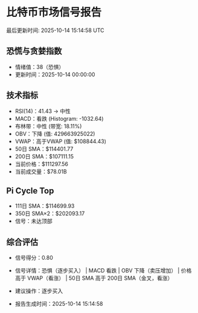 # 比特币市场信号报告

最后更新时间: 2025-10-14 15:14:58 UTC

## 恐慌与贪婪指数
- 情绪值：38（恐惧）
- 更新时间：2025-10-14 00:00:00

## 技术指标
- RSI(14)：41.43 → 中性
- MACD：看跌 (Histogram: -1032.64)
- 布林带：中性 (带宽: 18.11%)
- OBV：下降 (值: 429663925022)
- VWAP：高于VWAP (值: $108844.43)
- 50日 SMA：$114401.77
- 200日 SMA：$107111.15
- 当前价格：$111297.56
- 当前成交量：$78.01B

## Pi Cycle Top
- 111日 SMA：$114699.93
- 350日 SMA×2：$202093.17
- 信号：未达顶部

## 综合评估
- 信号得分：0.80
- 信号详情：恐惧（逐步买入） | MACD 看跌 | OBV 下降（卖压增加） | 价格高于 VWAP（看涨） | 50日 SMA 高于 200日 SMA（金叉，看涨）
- 建议操作：逐步买入

- 报告生成时间：2025-10-14 15:14:58